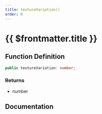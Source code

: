 ```yaml
---
title: textureVariation()
order: 0
---
```


# {{ $frontmatter.title }}

<!--@include: ./textureVariation_partial_header.md-->

## Function Definition

```ts
public textureVariation: number;
```

### Returns

* number

## Documentation

<!--@include: ./textureVariation_partial_footer.md-->

